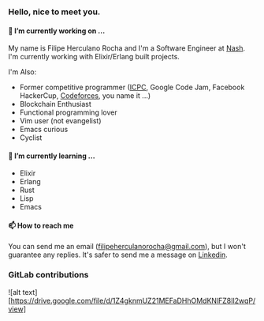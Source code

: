 ### Hello, nice to meet you.

#### 🔭 I’m currently working on ...

My name is Filipe Herculano Rocha and I'm a Software Engineer at [Nash](https://nash.io/). I'm currently working with Elixir/Erlang built projects.

I'm Also:
- Former competitive programmer ([ICPC](https://icpc.global/ICPCID/YNDRLPYLCZ3P), Google Code Jam, Facebook HackerCup, [Codeforces](https://codeforces.com/profile/Sazzon), you name it ...)
- Blockchain Enthusiast
- Functional programming lover
- Vim user (not evangelist)
- Emacs curious
- Cyclist

#### 🌱 I’m currently learning ...

- Elixir
- Erlang
- Rust
- Lisp
- Emacs

#### 📫 How to reach me

You can send me an email (filipeherculanorocha@gmail.com), but I won't guarantee any replies. It's safer to send me a message on [Linkedin](https://www.linkedin.com/in/filipe-herculano/). 

### GitLab contributions

![alt text][https://drive.google.com/file/d/1Z4gknmUZ21MEFaDHhOMdKNlFZ8Il2wqP/view]

<!--
**filipeherculano/filipeherculano** is a ✨ _special_ ✨ repository because its `README.md` (this file) appears on your GitHub profile.

Here are some ideas to get you started:

- 🔭 I’m currently working on ...
- 🌱 I’m currently learning ...
- 👯 I’m looking to collaborate on ...
- 🤔 I’m looking for help with ...
- 💬 Ask me about ...
- 📫 How to reach me: ...
- 😄 Pronouns: ...
- ⚡ Fun fact: ...
-->
